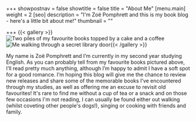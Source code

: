 +++
showpostnav = false
showtitle = false
title = "About Me"
[menu.main]
weight = 2
[seo]
description = "I'm Zoë Pomphrett and this is my book blog - here's a little bit about me!"
thumbnail = ""

+++
{{< gallery >}}![Two piles of my favourite books topped by a cake and a coffee](/uploads/about-1.png)![Me walking through a secret library door](/uploads/about-2.png){{< /gallery >}}

My name is Zoë Pomphrett and I’m currently in my second year studying English. As you can probably tell from my favourite books pictured above, I’ll read pretty much anything, although I’m happy to admit I have a soft spot for a good romance. I’m hoping this blog will give me the chance to review new releases and share some of the memorable books I’ve encountered through my studies, as well as offering me an excuse to revisit old favourites! It's rare to find me without a cup of tea or a snack and on those few occasions I'm not reading, I can usually be found either out walking (whilst coveting other people's dogs!), singing or cooking with friends and family.